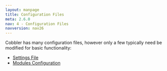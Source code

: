 ```yaml
---
layout: manpage
title: Configuration Files
meta: 2.6.0
nav: 4 - Configuration Files
navversion: nav26
---
```


Cobbler has many configuration files, however only a few typically need be modified for basic functionality:

- <a href="/manuals/2.6.0/2/4/1_-_Settings_File.html">Settings File</a>
- <a href="/manuals/2.6.0/2/4/2_-_Modules_Configuration.html">Modules Configuration</a>

